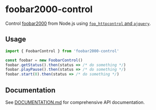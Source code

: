 # foobar2000-control

Control [foobar2000](https://www.foobar2000.org/) from Node.js using [`foo_httpcontrol` and `ajquery`](https://bitbucket.org/oblikoamorale/foo_httpcontrol/downloads/).

## Usage

```ts
import { FoobarControl } from 'foobar2000-control'

const foobar = new FoobarControl()
foobar.getStatus().then(status => /* do something */)
foobar.playPause().then(status => /* do something */)
foobar.start(0).then(status => /* do something */)
```

## Documentation

See [DOCUMENTATION.md](./DOCUMENTATION.md) for comprehensive API documentation.